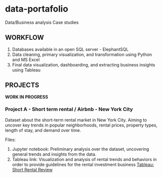 # data-portafolio

Data/Business analysis Case studies

## WORKFLOW


1. Databases available in an open SQL server - ElephantSQL
2. Data cleaning, primary visualization, and transformation using Python and MS Excel
3. Final data visualization, dashboarding, and extracting business insights using Tableau


## PROJECTS
**WORK IN PROGRESS**

### Project A - Short term rental / Airbnb - New York City
Dataset about the short-term rental market in New York City. Aiming to uncover key trends in popular neighborhoods, rental prices, property types, length of stay, and demand over time.

Files:

1. Jupyter notebook: Preliminary analysis over the dataset, uncovering general trends and insights from the data.
2. Tableau link: Visualization and analysis of rental trends and behaviors in order to provide guidelines for the rental investment business
[Tableau: Short Rental Review]([https://public.tableau.com/views/NYcity-ShortRentalReview/DashboardPrice?:language=en-US&:display_count=n&:origin=viz_share_link](https://public.tableau.com/shared/K9MJ8HT27?:display_count=n&:origin=viz_share_link)https://public.tableau.com/shared/K9MJ8HT27?:display_count=n&:origin=viz_share_link)
